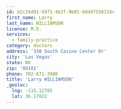 ```yaml
---
id: b2c24d91-5971-4b3f-9b01-0dd47558318c
first_name: Larry
last_name: WILLIAMSON
license: M.D.
services:
  - family-practice
category: doctors
address: '330 South Casino Center Dr'
city: 'Las Vegas'
state: NV
zip: '89101'
phone: 702-671-3900
title: 'Larry WILLIAMSON'
_geoloc:
  lng: -115.12785
  lat: 36.17022
---
```

